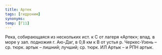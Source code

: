 ```yaml
---
title: Артек
tags: [гидроним]
synonyms:
temp: [Г11]
---
```


Река, собирающаяся из нескольких ист. к С от лагеря «Артек»; впад. в море у зап.
подножия г. Аю-Даг, в 0,8 км к В от устья р. Черкес-Узень – ср. тюрк. артык –
лишний; лучший; ср. тюрк. ИЛ Артык – и РПН артык.
